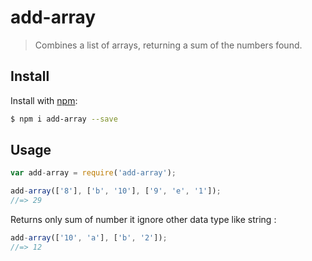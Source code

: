 # add-array

> Combines a list of arrays, returning a sum of the numbers found.

## Install

Install with [npm](https://www.npmjs.com/):

```sh
$ npm i add-array --save
```


## Usage

```js
var add-array = require('add-array');

add-array(['8'], ['b', '10'], ['9', 'e', '1']);
//=> 29
```

Returns only sum of number it ignore other data type like string :

```js
add-array(['10', 'a'], ['b', '2']);
//=> 12
```

